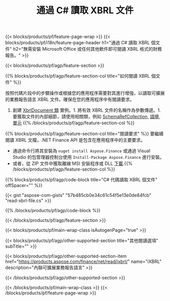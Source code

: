 ﻿---
title: 通過 C# 讀取 XBRL 文件
description: XBRL 文件讀取的示例代碼。使用 API 示例代碼在基於 .NET 的應用程序中讀取批處理 XBRL 文件。 
url: /zh-hant/net/read/xbrl/
family: finance
platformtag: net
feature: read
informat: XBRL
outformat: 
otherformats: 
---
{{< blocks/products/pf/feature-page-wrap >}}
{{< blocks/products/pf/i18n/feature-page-header h1="通過 C# 讀取 XBRL 個文件" h2="無需安裝 Microsoft Office 或任何其他軟件即可閱讀 XBRL 格式的財務報告。" >}}

{{< blocks/products/pf/agp/feature-section >}}

{{% blocks/products/pf/agp/feature-section-col title="如何閱讀 XBRL 個文件" %}}

按照代碼片段中的步驟操作或根據您的應用程序需要對其進行增強，以讀取可擴展的業務報告語言 XBRL 文件。確保在您的應用程序中有閱讀要求。

1. 創建 [XbrlDocument 類](https://apireference.aspose.com/finance/net/aspose.finance.xbrl/xbrldocument) 實例。1. 將有效 XBRL 文件的名稱作為參數傳遞。1. 要獲取文件的內部細節，請使用相關類，例如 [SchemaRefCollection](https://apireference.aspose.com/finance/net/aspose.finance.xbrl/schemarefcollection), [語境](https://apireference.aspose.com/finance/net/aspose.finance.xbrl/context), [單元](https://apireference.aspose.com/finance/net/aspose.finance.xbrl/unit) 
{{% /blocks/products/pf/agp/feature-section-col %}}

{{% blocks/products/pf/agp/feature-section-col title="閱讀要求" %}}
要繼續閱讀 XBRL 文檔，.NET Finance API 是包含在應用程序中的主要要求。 
- 通過命令行將其安裝為 ```nuget install Aspose.Finance``` 或通過 Visual Studio 的包管理器控制台使用 ```Install-Package Aspose.Finance``` 進行安裝。
- 或者，從 ZIP 文件中獲取離線 MSI 安裝程序或 DLL [下載](https://downloads.aspose.com/finance/net).{{% /blocks/products/pf/agp/feature-section-col %}}

{{% blocks/products/pf/agp/code-block title="C# 代碼讀取 XBRL 個文件" offSpacer="" %}}

{{< gist "aspose-com-gists" "57b485cb0e34c61c54f5e13e0de84fcb" "read-xbrl-file.cs" >}}

{{% /blocks/products/pf/agp/code-block %}}

{{< /blocks/products/pf/agp/feature-section >}}

{{< blocks/products/pf/main-wrap-class isAutogenPage="true" >}}

{{< blocks/products/pf/agp/other-supported-section title="其他閱讀選項" subTitle="" >}}

{{< blocks/products/pf/agp/other-supported-section-item href="https://products.aspose.com/finance/net/read/ixbrl/" name="iXBRL" description="內聯可擴展業務報告語言" >}}

{{< /blocks/products/pf/agp/other-supported-section >}}

{{< /blocks/products/pf/main-wrap-class >}}
{{< /blocks/products/pf/feature-page-wrap >}}
